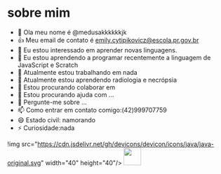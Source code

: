 # sobre mim
- 👋 Ola meu nome é @medusakkkkkkjk
- 👍 Meu email de contato é emily.cytipikovicz@escola.pr.gov.br
- 👀 Eu estou interessado em aprender novas linguagens.
- 🌱 Eu estou aprendendo a programar recentemente a linguagem de JavaScript e Scratch
- 🔭 Atualmente estou trabalhando em nada
- 🌱 Atualmente estou aprendendo radiologia e necrópsia 
- 👯 Estou procurando colaborar em 
- 🤔 Estou procurando ajuda com ...
- 💬 Pergunte-me sobre ...
- 📫 Como entrar em contato comigo:(42)999707759
- 😄 Estado civil: namorando
- ⚡ Curiosidade:nada

!img src="https://cdn.jsdelivr.net/gh/devicons/devicon/icons/java/java-original.svg" width="40" height="40"/> <img src="https://cdn.jsdelivr.net/gh/devicons/devicon/icons/linux/linux-original.svg" width="40" height="40"/>
